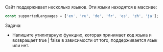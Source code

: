Сайт поддерживает несколько языков. Эти языки находятся в массиве:

```javascript
const supportedLanguages = ['en', 'ru', 'de', 'fr', 'es', 'zh', 'ja'];
```

Задача:

* Напишите утилитарную функцию, которая принимает код языка и возвращает true | false в зависимости от того, поддерживается язык или нет.